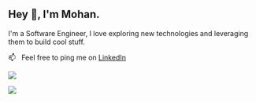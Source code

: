 ## Hey 👋, I'm Mohan.

 
I'm a Software Engineer, I love exploring new technologies and leveraging them to build cool stuff.
<br/>

📫 &nbsp; Feel free to ping me on [LinkedIn](https://www.linkedin.com/in/mohanvaddi/)


<a><img src="https://github-readme-streak-stats.herokuapp.com/?user=mohanvaddi&theme=react"></a>

<!-- <img align="center" src="https://activity-graph.herokuapp.com/graph?username=mohanvaddi&hide_border=true&area=true&point=transparent&theme=react-dark"> -->

[![](https://badges.lastfm.workers.dev/last-played?user=mohanvaddi&style=for-the-badge)](https://www.last.fm/user/mohanvaddi)

